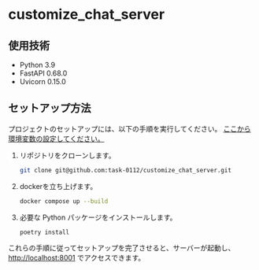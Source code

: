 # customize_chat_server

## 使用技術

- Python 3.9
- FastAPI 0.68.0
- Uvicorn 0.15.0

## セットアップ方法

プロジェクトのセットアップには、以下の手順を実行してください。
[ここから環境変数の設定してください。](https://www.notion.so/5e5f29b171d94954867c3fd1fab4b754)

1. リポジトリをクローンします。

   ```bash
   git clone git@github.com:task-0112/customize_chat_server.git
   ```

1. dockerを立ち上げます。

   ```bash
   docker compose up --build
   ```

1. 必要な Python パッケージをインストールします。

   ```bash
   poetry install
   ```


これらの手順に従ってセットアップを完了させると、サーバーが起動し、 <http://localhost:8001> でアクセスできます。

